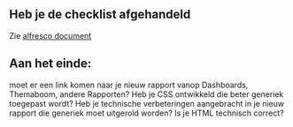 

## Heb je de checklist afgehandeld

Zie [alfresco document](https://share.vlaamsbrabant.be/share/page/site/socialeplanning/document-details?nodeRef=workspace://SpacesStore/c88e9092-114d-4b3a-8192-d9b235da8d29)

## Aan het einde:

moet er een link komen naar je nieuw rapport vanop Dashboards, Themaboom, andere Rapporten?
Heb je CSS ontwikkeld die beter generiek toegepast wordt?
Heb je technische verbeteringen aangebracht in je nieuw rapport die generiek moet uitgerold worden?
Is je HTML technisch correct?
